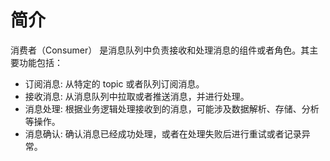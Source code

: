 # 简介

消费者（Consumer） 是消息队列中负责接收和处理消息的组件或者角色。其主要功能包括：

- 订阅消息: 从特定的 topic 或者队列订阅消息。
- 接收消息: 从消息队列中拉取或者推送消息，并进行处理。
- 消息处理: 根据业务逻辑处理接收到的消息，可能涉及数据解析、存储、分析等操作。
- 消息确认: 确认消息已经成功处理，或者在处理失败后进行重试或者记录异常。

